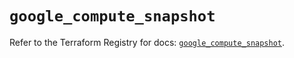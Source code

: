 # `google_compute_snapshot`

Refer to the Terraform Registry for docs: [`google_compute_snapshot`](https://registry.terraform.io/providers/hashicorp/google-beta/6.46.0/docs/resources/google_compute_snapshot).
